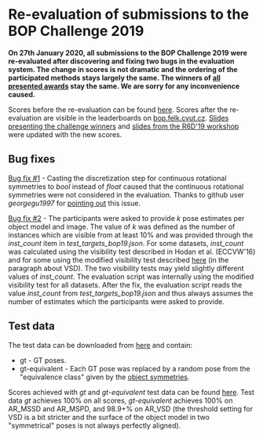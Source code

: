 # Re-evaluation of submissions to the BOP Challenge 2019

**On 27th January 2020, all submissions to the BOP Challenge 2019 were re-evaluated after discovering and fixing two bugs in the evaluation system. The change in scores is not dramatic and the ordering of the participated methods stays largely the same. The winners of [all presented awards](https://bop.felk.cvut.cz/media/bop_challenge_2019_results.pdf) stay the same. We are sorry for any inconvenience caused.**

Scores before the re-evaluation can be found [here](https://docs.google.com/spreadsheets/d/1EHxOsktqPKCZWwmSTPj7CDHxkhHP6YIx_X083zMMhws/edit?usp=sharing). Scores after the re-evaluation are visible in the leaderboards on [bop.felk.cvut.cz](https://bop.felk.cvut.cz/leaderboards/bop19_core-datasets/).
[Slides presenting the challenge winners](https://bop.felk.cvut.cz/media/bop_challenge_2019_results.pdf) and [slides from the R6D'19 workshop](http://cmp.felk.cvut.cz/sixd/workshop_2019/slides/r6d19_hodan_bop_challenge_2019.pdf) were updated with the new scores.

## Bug fixes

[Bug fix #1](https://github.com/thodan/bop_toolkit/commit/48bc1ede8b97fbcd5e3fe67d23b9a1a31b48fe73#diff-a487982cee6cf560d39006ebf957f1f0) - Casting the discretization step for continuous rotational symmetries to *bool* instead of *float* caused that the continuous rotational symmetries were not considered in the evaluation. Thanks to github user *georgegu1997* for [pointing out](https://github.com/thodan/bop_toolkit/issues/27) this issue.

[Bug fix #2](https://github.com/thodan/bop_toolkit/commit/975fcf25cb77529a92176cbffc4a4b87ad6d0e20#diff-d6f3948fed929e1bb7e868ade3afc7bc) - The participants were asked to provide *k* pose estimates per object model and image. The value of *k* was defined as the number of instances which are visible from at least 10% and was provided through the *inst_count* item in *test_targets_bop19.json*. For some datasets, *inst_count* was calculated using the visibility test described in Hodan et al. (ECCVW'16) and for some using the modified visibility test described [here](https://bop.felk.cvut.cz/challenges/bop-challenge-2019/#evaluationmethodology) (in the paragraph about VSD). The two visibility tests may yield slightly different values of *inst_count*. The evaluation script was internally using the modified visibility test for all datasets. After the fix, the evaluation script reads the value *inst_count* from *test_targets_bop19.json* and thus always assumes the number of estimates which the participants were asked to provide.

## Test data

The test data can be downloaded from [here](https://bop.felk.cvut.cz/media/data/bop_sample_results/bop_challenge_2019_sample_results.zip) and contain:

* gt - GT poses.
* gt-equivalent - Each GT pose was replaced by a random pose from the "equivalence class" given by the [object symmetries](https://github.com/thodan/bop_toolkit/blob/master/scripts/vis_object_symmetries.py).

Scores achieved with *gt* and *gt-equivalent* test data can be found [here](https://docs.google.com/spreadsheets/d/1dK4OYUpAqKYUpc-by-XqnX3F5NqcbqekDlGnDi5h0G4/edit?usp=sharing). Test data *gt* achieves 100% on all scores, *gt-equivalent* achieves 100% on AR_MSSD and AR_MSPD, and 98.9+% on AR_VSD (the threshold setting for VSD is a bit stricter and the surface of the object model in two "symmetrical" poses is not always perfectly aligned).
